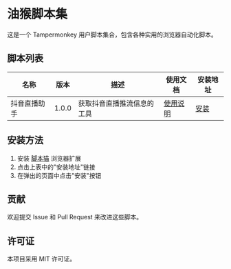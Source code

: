 # 油猴脚本集

这是一个 Tampermonkey 用户脚本集合，包含各种实用的浏览器自动化脚本。

## 脚本列表

| 名称 | 版本 | 描述 | 使用文档 | 安装地址 |
|------|------|------|----------|----------|
| 抖音直播助手 | 1.0.0 | 获取抖音直播推流信息的工具 | [使用说明](./docs/douyin-live-helper.md) | [安装](./scripts/douyin-live-helper.user.js) |

## 安装方法

1. 安装 [脚本猫](https://docs.scriptcat.org/) 浏览器扩展
2. 点击上表中的"安装地址"链接
3. 在弹出的页面中点击"安装"按钮

## 贡献

欢迎提交 Issue 和 Pull Request 来改进这些脚本。

## 许可证

本项目采用 MIT 许可证。
